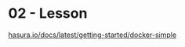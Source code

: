 # 02 - Lesson

[hasura.io/docs/latest/getting-started/docker-simple](https://hasura.io/docs/latest/getting-started/docker-simple)
